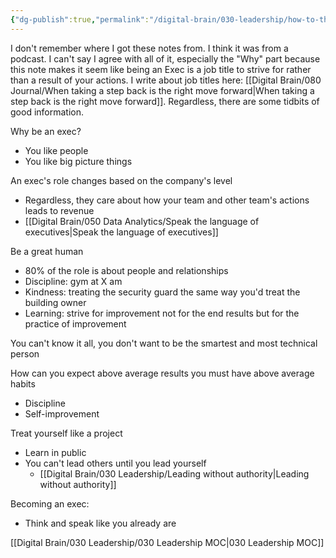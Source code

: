 ```yaml
---
{"dg-publish":true,"permalink":"/digital-brain/030-leadership/how-to-think-like-an-exec/"}
---
```


I don't remember where I got these notes from. I think it was from a podcast. I can't say I agree with all of it, especially the "Why" part because this note makes it seem like being an Exec is a job title to strive for rather than a result of your actions. I write about job titles here: [[Digital Brain/080 Journal/When taking a step back is the right move forward\|When taking a step back is the right move forward]]. Regardless, there are some tidbits of good information.

Why be an exec?
- You like people
- You like big picture things

An exec's role changes based on the company's level
- Regardless, they care about how your team and other team's actions leads to revenue
- [[Digital Brain/050 Data Analytics/Speak the language of executives\|Speak the language of executives]]

Be a great human
- 80% of the role is about people and relationships
- Discipline: gym at X am
- Kindness: treating the security guard the same way you'd treat the building owner
- Learning: strive for improvement not for the end results but for the practice of improvement

You can't know it all, you don't want to be the smartest and most technical person

How can you expect above average results you must have above average habits 
- Discipline
- Self-improvement

Treat yourself like a project
- Learn in public
- You can't lead others until you lead yourself
	- [[Digital Brain/030 Leadership/Leading without authority\|Leading without authority]]

Becoming an exec:
- Think and speak like you already are

[[Digital Brain/030 Leadership/030 Leadership MOC\|030 Leadership MOC]]